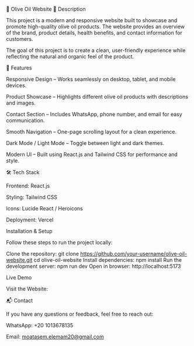 🌿 Olive Oil Website
📝 Description

This project is a modern and responsive website built to showcase and promote high-quality olive oil products. The website provides an overview of the brand, product details, health benefits, and contact information for customers.

The goal of this project is to create a clean, user-friendly experience while reflecting the natural and organic feel of the product.

🚀 Features

Responsive Design – Works seamlessly on desktop, tablet, and mobile devices.

Product Showcase – Highlights different olive oil products with descriptions and images.

Contact Section – Includes WhatsApp, phone number, and email for easy communication.

Smooth Navigation – One-page scrolling layout for a clean experience.

Dark Mode / Light Mode – Toggle between light and dark themes.

Modern UI – Built using React.js and Tailwind CSS for performance and style.

🛠️ Tech Stack

Frontend: React.js

Styling: Tailwind CSS

Icons: Lucide React / Heroicons

Deployment: Vercel

Installation & Setup

Follow these steps to run the project locally:

Clone the repository: git clone https://github.com/your-username/olive-oil-website.git
cd olive-oil-website
Install dependencies: npm install
Run the development server: npm run dev
Open in browser: http://localhost:5173

Live Demo

Visit the Website:

📬 Contact

If you have any questions or feedback, feel free to reach out:

WhatsApp: +20 1013678135

Email: moatasem.elemam20@gmail.com

